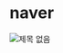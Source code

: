 # naver
![제목 없음](https://user-images.githubusercontent.com/80660585/149895352-2d9c76ca-8b64-496a-a543-98ddeda3b630.png)
